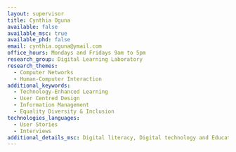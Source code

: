 ```yaml
---
layout: supervisor
title: Cynthia Oguna
available: false
available_msc: true
available_phd: false
email: cynthia.oguna@ymail.com
office_hours: Mondays and Fridays 9am to 5pm
research_group: Digital Learning Laboratory
research_themes:
  - Computer Networks
  - Human-Computer Interaction
additional_keywords:
  - Technology-Enhanced Learning
  - User Centred Design
  - Information Management
  - Equality Diversity & Inclusion
technologies_languages:
  - User Stories
  - Interviews
additional_details_msc: Digital literacy, Digital technology and Education, User Experience
---
```

